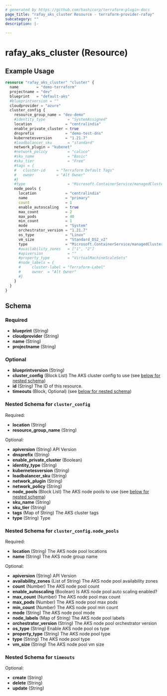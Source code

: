 ```yaml
---
# generated by https://github.com/hashicorp/terraform-plugin-docs
page_title: "rafay_aks_cluster Resource - terraform-provider-rafay"
subcategory: ""
description: |-
  
---
```


# rafay_aks_cluster (Resource)



## Example Usage

```terraform
resource "rafay_aks_cluster" "cluster" {
  name        = "demo-terraform"
  projectname = "dev"
  blueprint   = "default-aks"
  #blueprintversion = ""
  cloudprovider = "azure"
  cluster_config {
    resource_group_name = "dev-demo"
    #identity_type          = "SystemAssigned"
    location               = "centralindia"
    enable_private_cluster = true
    dnsprefix              = "demo-test-dns"
    kubernetesversion      = "1.21.7"
    #loadbalancer_sku       = "standard"
    network_plugin = "kubenet"
    #network_policy         = "calico"
    #sku_name               = "Basic"
    #sku_tier               = "Free"
    #tags = {
    #   cluster-id     = "Terraform Default Tags"
    #   owner          = "Alt Owner"
    #}
    #type                   = "Microsoft.ContainerService/managedClusters"
    node_pools {
      location             = "centralindia"
      name                 = "primary"
      count                = 1
      enable_autoscaling   = true
      max_count            = 2
      max_pods             = 40
      min_count            = 1
      mode                 = "System"
      orchestrator_version = "1.21.7"
      os_type              = "Linux"
      vm_size              = "Standard_DS2_v2"
      type                 = "Microsoft.ContainerService/managedClusters/agentPools"
      #availability_zones   = ["1", "2"]
      #apiversion           = ""
      #property_type        = "VirtualMachineScaleSets"
      #node_labels = {
      #     cluster-label = "Terraform-Label"
      #     owner  = "Alt Owner"
      #}
    }
  }
}
```

<!-- schema generated by tfplugindocs -->
## Schema

### Required

- **blueprint** (String)
- **cloudprovider** (String)
- **name** (String)
- **projectname** (String)

### Optional

- **blueprintversion** (String)
- **cluster_config** (Block List) The AKS cluster config to use (see [below for nested schema](#nestedblock--cluster_config))
- **id** (String) The ID of this resource.
- **timeouts** (Block, Optional) (see [below for nested schema](#nestedblock--timeouts))

<a id="nestedblock--cluster_config"></a>
### Nested Schema for `cluster_config`

Required:

- **location** (String)
- **resource_group_name** (String)

Optional:

- **apiversion** (String) API Version
- **dnsprefix** (String)
- **enable_private_cluster** (Boolean)
- **identity_type** (String)
- **kubernetesversion** (String)
- **loadbalancer_sku** (String)
- **network_plugin** (String)
- **network_policy** (String)
- **node_pools** (Block List) The AKS node pools to use (see [below for nested schema](#nestedblock--cluster_config--node_pools))
- **sku_name** (String)
- **sku_tier** (String)
- **tags** (Map of String) The AKS cluster tags
- **type** (String) Type

<a id="nestedblock--cluster_config--node_pools"></a>
### Nested Schema for `cluster_config.node_pools`

Required:

- **location** (String) The AKS node pool locations
- **name** (String) The AKS node group name

Optional:

- **apiversion** (String) API Version
- **availability_zones** (List of String) The AKS node pool availability zones
- **count** (Number) The AKS node pool count
- **enable_autoscaling** (Boolean) Is AKS node pool auto scaling enabled?
- **max_count** (Number) The AKS node pool max count
- **max_pods** (Number) The AKS node pool max pods
- **min_count** (Number) The AKS node pool min count
- **mode** (String) The AKS node pool mode
- **node_labels** (Map of String) The AKS node pool labels
- **orchestrator_version** (String) The AKS node pool orchestrator version
- **os_type** (String) Enable AKS node pool os type
- **property_type** (String) The AKS node pool type
- **type** (String) The AKS node pool type
- **vm_size** (String) The AKS node pool vm size



<a id="nestedblock--timeouts"></a>
### Nested Schema for `timeouts`

Optional:

- **create** (String)
- **delete** (String)
- **update** (String)


